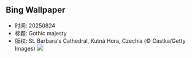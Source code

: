 ## Bing Wallpaper
- 时间: 20250824
- 标题: Gothic majesty
- 版权: St. Barbara's Cathedral, Kutná Hora, Czechia (© Castka/Getty Images)
![](https://cn.bing.com/th?id=OHR.SaintBarbaras_EN-US3076115197_UHD.jpg&rf=LaDigue_UHD.jpg&pid=hp&w=3840&h=2160&rs=1&c=4)
